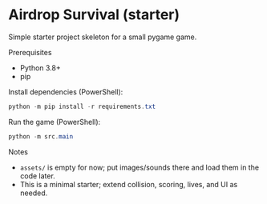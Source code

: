 # Airdrop Survival (starter)

Simple starter project skeleton for a small pygame game.

Prerequisites
- Python 3.8+
- pip

Install dependencies (PowerShell):

```powershell
python -m pip install -r requirements.txt
```

Run the game (PowerShell):

```powershell
python -m src.main
```

Notes
- `assets/` is empty for now; put images/sounds there and load them in the code later.
- This is a minimal starter; extend collision, scoring, lives, and UI as needed.
